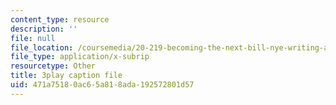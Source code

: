 ```yaml
---
content_type: resource
description: ''
file: null
file_location: /coursemedia/20-219-becoming-the-next-bill-nye-writing-and-hosting-the-educational-show-january-iap-2015/471a75180ac65a818ada192572801d57_VBgVRviSKek.vtt
file_type: application/x-subrip
resourcetype: Other
title: 3play caption file
uid: 471a7518-0ac6-5a81-8ada-192572801d57
---
```

